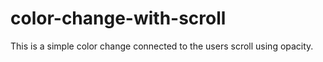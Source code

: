 # color-change-with-scroll

This is a simple color change connected to the users scroll using opacity.
